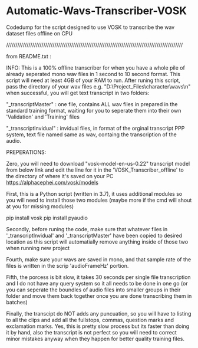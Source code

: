 # Automatic-Wavs-Transcriber-VOSK
Codedump for the script designed to use VOSK to transcribe the wav dataset files offline on CPU


///////////////////////////////////////////////////////////////////////////////////////////////


from README.txt :

INFO: This is a 100% offline transcriber for when you have a whole pile of already 
seperated mono wav files in 1 second to 10 second format. 
This script will need at least 4GB of your RAM to run.
After runing this script, pass the directory of your wav files
e.g. "D:\Project_Files\character\wavs\n"
when successful, you will get text transcript in two folders:

"_transcriptMaster" : one file, contains ALL wav files in prepared in the standard training
format, waiting for you to seperate them into their own 'Validation' and 'Training' files

"_transcriptInvidual" : invidual files, in format of the orginal transcript PPP system, 
text file named same as wav, containg the transcription of the audio.


PREPERATIONS:


Zero, you will need to download "vosk-model-en-us-0.22" transcript model from below link 
and edit the line for it in the 'VOSK_Transcriber_offline' 
to the directory of where it's saved on your PC
https://alphacephei.com/vosk/models

First, this is a Python script (written in 3.7), it uses additional modules 
so you will need to install those two modules 
(maybe more if the cmd will shout at you for missing modules)

pip install vosk
pip install pyaudio



Secondly, before runing the code, make sure that whatever files in '_transcriptInvidual' 
and '_transcriptMaster' have been copied to desired location as this script will 
automatially remove anything inside of those two when running new project

Fourth, make sure your wavs are saved in mono, 
and that sample rate of the files is written in the scrip 'audioFrameHz' portion.

Fifth, the porcess is bit slow, it takes 30 seconds per single file transcription and
I do not have any query system so it all needs to be done in one go (or you can seperate
the boundles of audio files into smaller groups in their folder and move them back together
once you are done transcribing them in batches)


Finally, the transcipt do NOT adds any puncuation, so you will have to listing to all the
clips and add all the fullstops, commas, question marks and exclamation marks.
Yes, this is pretty slow process but its faster than doing it by hand, also the transcript
is not perfect so you will need to correct minor mistakes anyway when they happen for
better quality training files.
